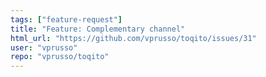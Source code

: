 ```yaml
---
tags: ["feature-request"]
title: "Feature: Complementary channel"
html_url: "https://github.com/vprusso/toqito/issues/31"
user: "vprusso"
repo: "vprusso/toqito"
---
```


